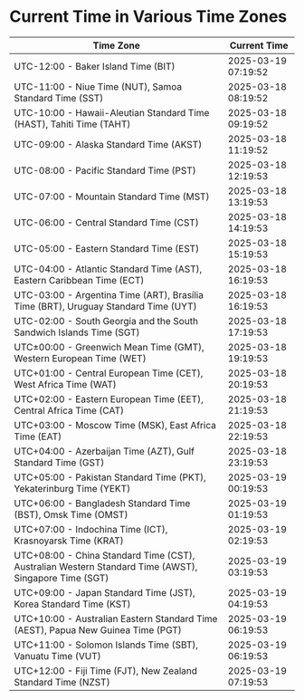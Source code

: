 # Current Time in Various Time Zones

| Time Zone | Current Time |
|-----------|--------------|
| UTC-12:00 - Baker Island Time (BIT) | 2025-03-19 07:19:52 |
| UTC-11:00 - Niue Time (NUT), Samoa Standard Time (SST) | 2025-03-18 08:19:52 |
| UTC-10:00 - Hawaii-Aleutian Standard Time (HAST), Tahiti Time (TAHT) | 2025-03-18 09:19:52 |
| UTC-09:00 - Alaska Standard Time (AKST) | 2025-03-18 11:19:52 |
| UTC-08:00 - Pacific Standard Time (PST) | 2025-03-18 12:19:53 |
| UTC-07:00 - Mountain Standard Time (MST) | 2025-03-18 13:19:53 |
| UTC-06:00 - Central Standard Time (CST) | 2025-03-18 14:19:53 |
| UTC-05:00 - Eastern Standard Time (EST) | 2025-03-18 15:19:53 |
| UTC-04:00 - Atlantic Standard Time (AST), Eastern Caribbean Time (ECT) | 2025-03-18 16:19:53 |
| UTC-03:00 - Argentina Time (ART), Brasília Time (BRT), Uruguay Standard Time (UYT) | 2025-03-18 16:19:53 |
| UTC-02:00 - South Georgia and the South Sandwich Islands Time (SGT) | 2025-03-18 17:19:53 |
| UTC±00:00 - Greenwich Mean Time (GMT), Western European Time (WET) | 2025-03-18 19:19:53 |
| UTC+01:00 - Central European Time (CET), West Africa Time (WAT) | 2025-03-18 20:19:53 |
| UTC+02:00 - Eastern European Time (EET), Central Africa Time (CAT) | 2025-03-18 21:19:53 |
| UTC+03:00 - Moscow Time (MSK), East Africa Time (EAT) | 2025-03-18 22:19:53 |
| UTC+04:00 - Azerbaijan Time (AZT), Gulf Standard Time (GST) | 2025-03-18 23:19:53 |
| UTC+05:00 - Pakistan Standard Time (PKT), Yekaterinburg Time (YEKT) | 2025-03-19 00:19:53 |
| UTC+06:00 - Bangladesh Standard Time (BST), Omsk Time (OMST) | 2025-03-19 01:19:53 |
| UTC+07:00 - Indochina Time (ICT), Krasnoyarsk Time (KRAT) | 2025-03-19 02:19:53 |
| UTC+08:00 - China Standard Time (CST), Australian Western Standard Time (AWST), Singapore Time (SGT) | 2025-03-19 03:19:53 |
| UTC+09:00 - Japan Standard Time (JST), Korea Standard Time (KST) | 2025-03-19 04:19:53 |
| UTC+10:00 - Australian Eastern Standard Time (AEST), Papua New Guinea Time (PGT) | 2025-03-19 06:19:53 |
| UTC+11:00 - Solomon Islands Time (SBT), Vanuatu Time (VUT) | 2025-03-19 06:19:53 |
| UTC+12:00 - Fiji Time (FJT), New Zealand Standard Time (NZST) | 2025-03-19 07:19:53 |
